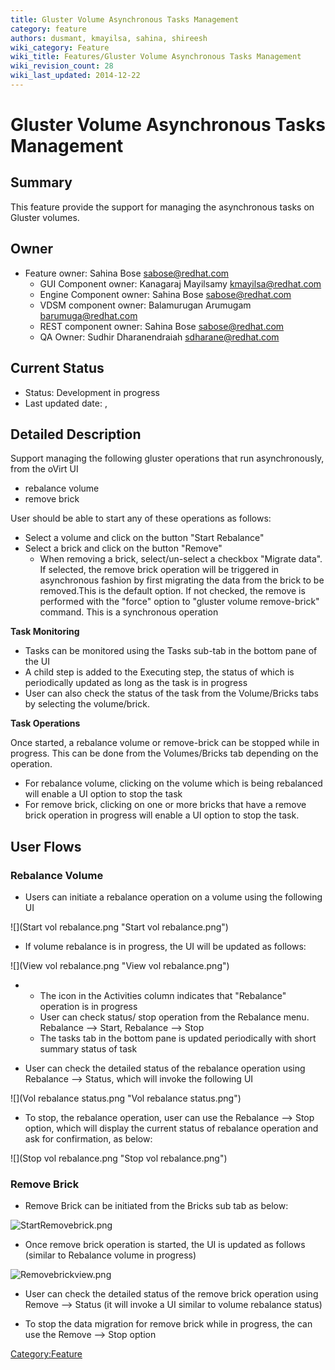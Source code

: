 ```yaml
---
title: Gluster Volume Asynchronous Tasks Management
category: feature
authors: dusmant, kmayilsa, sahina, shireesh
wiki_category: Feature
wiki_title: Features/Gluster Volume Asynchronous Tasks Management
wiki_revision_count: 28
wiki_last_updated: 2014-12-22
---
```


# Gluster Volume Asynchronous Tasks Management

## Summary

This feature provide the support for managing the asynchronous tasks on Gluster volumes.

## Owner

*   Feature owner: Sahina Bose <sabose@redhat.com>
    -   GUI Component owner: Kanagaraj Mayilsamy <kmayilsa@redhat.com>
    -   Engine Component owner: Sahina Bose <sabose@redhat.com>
    -   VDSM component owner: Balamurugan Arumugam <barumuga@redhat.com>
    -   REST component owner: Sahina Bose <sabose@redhat.com>
    -   QA Owner: Sudhir Dharanendraiah <sdharane@redhat.com>

## Current Status

*   Status: Development in progress
*   Last updated date: ,

## Detailed Description

Support managing the following gluster operations that run asynchronously, from the oVirt UI

*   rebalance volume
*   remove brick

User should be able to start any of these operations as follows:

*   Select a volume and click on the button "Start Rebalance"
*   Select a brick and click on the button "Remove"
    -   When removing a brick, select/un-select a checkbox "Migrate data". If selected, the remove brick operation will be triggered in asynchronous fashion by first migrating the data from the brick to be removed.This is the default option. If not checked, the remove is performed with the "force" option to "gluster volume remove-brick" command. This is a synchronous operation

**Task Monitoring**

*   Tasks can be monitored using the Tasks sub-tab in the bottom pane of the UI
*   A child step is added to the Executing step, the status of which is periodically updated as long as the task is in progress
*   User can also check the status of the task from the Volume/Bricks tabs by selecting the volume/brick.

**Task Operations**

Once started, a rebalance volume or remove-brick can be stopped while in progress. This can be done from the Volumes/Bricks tab depending on the operation.

*   For rebalance volume, clicking on the volume which is being rebalanced will enable a UI option to stop the task
*   For remove brick, clicking on one or more bricks that have a remove brick operation in progress will enable a UI option to stop the task.

## User Flows

### Rebalance Volume

*   Users can initiate a rebalance operation on a volume using the following UI

![](Start vol rebalance.png "Start vol rebalance.png")

*   If volume rebalance is in progress, the UI will be updated as follows:

![](View vol rebalance.png "View vol rebalance.png")

*   -   The icon in the Activities column indicates that "Rebalance" operation is in progress
    -   User can check status/ stop operation from the Rebalance menu. Rebalance --> Start, Rebalance --> Stop
    -   The tasks tab in the bottom pane is updated periodically with short summary status of task

<!-- -->

*   User can check the detailed status of the rebalance operation using Rebalance --> Status, which will invoke the following UI

![](Vol rebalance status.png "Vol rebalance status.png")

*   To stop, the rebalance operation, user can use the Rebalance --> Stop option, which will display the current status of rebalance operation and ask for confirmation, as below:

![](Stop vol rebalance.png "Stop vol rebalance.png")

### Remove Brick

*   Remove Brick can be initiated from the Bricks sub tab as below:

![](StartRemovebrick.png "StartRemovebrick.png")

*   Once remove brick operation is started, the UI is updated as follows (similar to Rebalance volume in progress)

![](Removebrickview.png "Removebrickview.png")

*   User can check the detailed status of the remove brick operation using Remove --> Status (it will invoke a UI similar to volume rebalance status)

<!-- -->

*   To stop the data migration for remove brick while in progress, the can use the Remove --> Stop option

<Category:Feature>
